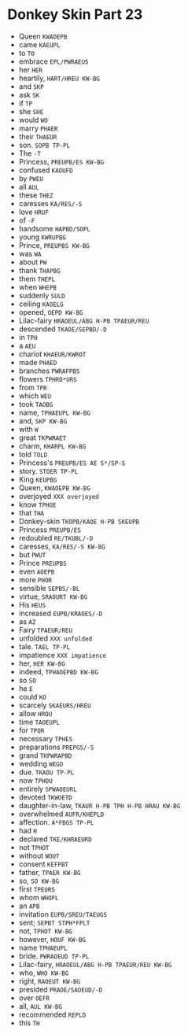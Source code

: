# Donkey Skin Part 23

* Queen `KWAOEPB`
* came `KAEUPL`
* to `TO`
* embrace `EPL/PWRAEUS`
* her `HER`
* heartily, `HART/HREU KW-BG`
* and `SKP`
* ask `SK`
* if `TP`
* she `SHE`
* would `WO`
* marry `PHAER`
* their `THAEUR`
* son. `SOPB TP-PL`
* The `-T`
* Princess, `PREUPB/ES KW-BG`
* confused `KAOUFD`
* by `PWEU`
* all `AUL`
* these `THEZ`
* caresses `KA/RES/-S`
* love `HRUF`
* of `-F`
* handsome `HAPBD/SOPL`
* young `KWRUPBG`
* Prince, `PREUPBS KW-BG`
* was `WA`
* about `PW`
* thank `THAPBG`
* them `THEPL`
* when `WHEPB`
* suddenly `SULD`
* ceiling `KAOELG`
* opened, `OEPD KW-BG`
* Lilac-fairy `HRAOEUL/ABG H-PB TPAEUR/REU`
* descended `TKAOE/SEPBD/-D`
* in `TPH`
* a `AEU`
* chariot `KHAEUR/KWROT`
* made `PHAED`
* branches `PWRAFPBS`
* flowers `TPHRO*URS`
* from `TPR`
* which `WEU`
* took `TAOBG`
* name, `TPHAEUPL KW-BG`
* and, `SKP KW-BG`
* with `W`
* great `TKPWRAET`
* charm, `KHARPL KW-BG`
* told `TOLD`
* Princess's `PREUPB/ES AE S*/SP-S`
* story. `STOER TP-PL`
* King `KEUPBG`
* Queen, `KWAOEPB KW-BG`
* overjoyed `XXX overjoyed`
* know `TPHOE`
* that `THA`
* Donkey-skin `TKOPB/KAOE H-PB SKEUPB`
* Princess `PREUPB/ES`
* redoubled `RE/TKUBL/-D`
* caresses, `KA/RES/-S KW-BG`
* but `PWUT`
* Prince `PREUPBS`
* even `AOEPB`
* more `PHOR`
* sensible `SEPBS/-BL`
* virtue, `SRAOURT KW-BG`
* His `HEUS`
* increased `EUPB/KRAOES/-D`
* as `AZ`
* Fairy `TPAEUR/REU`
* unfolded `XXX unfolded`
* tale. `TAEL TP-PL`
* impatience `XXX impatience`
* her, `HER KW-BG`
* indeed, `TPHAOEPBD KW-BG`
* so `SO`
* he `E`
* could `KO`
* scarcely `SKAEURS/HREU`
* allow `HROU`
* time `TAOEUPL`
* for `TPOR`
* necessary `TPHES`
* preparations `PREPGS/-S`
* grand `TKPWRAPBD`
* wedding `WEGD`
* due. `TKAOU TP-PL`
* now `TPHOU`
* entirely `SPWAOEURL`
* devoted `TKWOETD`
* daughter-in-law, `TKAUR H-PB TPH H-PB HRAU KW-BG`
* overwhelmed `AUFR/KHEPLD`
* affection. `A*FBGS TP-PL`
* had `H`
* declared `TKE/KHRAEURD`
* not `TPHOT`
* without `WOUT`
* consent `KEFPBT`
* father, `TPAER KW-BG`
* so, `SO KW-BG`
* first `TPEURS`
* whom `WHOPL`
* an `APB`
* invitation `EUPB/SREU/TAEUGS`
* sent; `SEPBT STPH*FPLT`
* not, `TPHOT KW-BG`
* however, `HOUF KW-BG`
* name `TPHAEUPL`
* bride. `PWRAOEUD TP-PL`
* Lilac-fairy, `HRAOEUL/ABG H-PB TPAEUR/REU KW-BG`
* who, `WHO KW-BG`
* right, `RAOEUT KW-BG`
* presided `PRAOE/SAOEUD/-D`
* over `OEFR`
* all, `AUL KW-BG`
* recommended `REPLD`
* this `TH`
